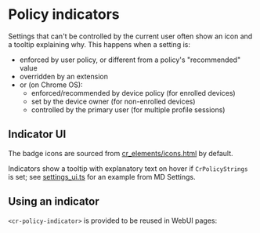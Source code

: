 # Policy indicators

Settings that can't be controlled by the current user often show an icon and a
tooltip explaining why. This happens when a setting is:

* enforced by user policy, or different from a policy's "recommended" value
* overridden by an extension
* or (on Chrome OS):
    * enforced/recommended by device policy (for enrolled devices)
    * set by the device owner (for non-enrolled devices)
    * controlled by the primary user (for multiple profile sessions)

## Indicator UI

The badge icons are sourced from [cr_elements/icons.html] by default.

Indicators show a tooltip with explanatory text on hover if `CrPolicyStrings`
is set; see [settings_ui.ts] for an example from MD Settings.

## Using an indicator

`<cr-policy-indicator>` is provided to be reused in WebUI pages:
<cr-policy-indicator indicator-type="userPolicy"></cr-policy-indicator>

[cr_elements/icons.html]: ../icons.html
[settings_ui.ts]: /chrome/browser/resources/settings/settings_ui/settings_ui.ts
